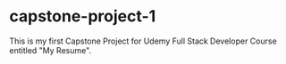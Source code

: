 # capstone-project-1
This is my first Capstone Project for Udemy Full Stack Developer Course entitled "My Resume".
